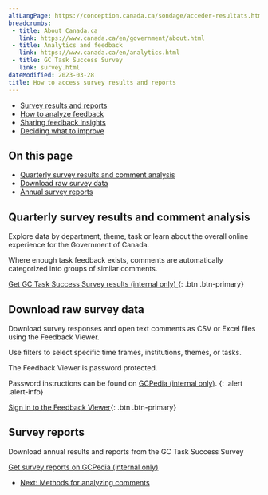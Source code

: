 ```yaml
---
altLangPage: https://conception.canada.ca/sondage/acceder-resultats.html
breadcrumbs:
 - title: About Canada.ca
   link: https://www.canada.ca/en/government/about.html
 - title: Analytics and feedback
   link: https://www.canada.ca/en/analytics.html
 - title: GC Task Success Survey
   link: survey.html
dateModified: 2023-03-28
title: How to access survey results and reports
---
```


<div class="gc-stp-stp">
  <div class="row">
    <ul class="toc lst-spcd col-md-12">
      <li class="col-md-4 col-sm-6"><a class="list-group-item active" href="access-results.html">Survey results and reports</a></li>
      <li class="col-md-4 col-sm-6"><a class="list-group-item" href="analyze-feedback.html">How to analyze feedback</a></li>
      <li class="col-md-4 col-sm-6"><a class="list-group-item" href="insights.html">Sharing feedback insights</a></li>
      <li class="col-md-4 col-sm-6"><a class="list-group-item" href="prioritize.html">Deciding what to improve</a></li>      
    </ul>
  </div>
</div>

## On this page

* [Quarterly survey results and comment analysis](#quarterly-survey-results-and-comment-analysis)
* [Download raw survey data](#download-raw-survey-data)
* [Annual survey reports](#survey-reports)

## Quarterly survey results and comment analysis

Explore data by department, theme, task or learn about the overall online experience for the Government of Canada.

Where enough task feedback exists, comments are automatically categorized into groups of similar comments.

[Get GC Task Success Survey results (internal only) ](https://www.gcpedia.gc.ca/wiki/Government_of_Canada_Task_Success_Survey_reports){: .btn .btn-primary}

## Download raw survey data

Download survey responses and open text comments as CSV or Excel files using the Feedback Viewer.

Use filters to select specific time frames, institutions, themes, or tasks.

The Feedback Viewer is password protected.

Password instructions can be found on [GCPedia (internal only)](https://www.gcpedia.gc.ca/wiki/Government_of_Canada_Task_Success_Survey_-_Access_Data#Raw_survey_responses_and_comments).
{: .alert .alert-info}

[Sign in to the Feedback Viewer](https://feedback-viewer.tbs.alpha.canada.ca){: .btn .btn-primary}

## Survey reports

Download annual results and reports from the GC Task Success Survey

[Get survey reports on GCPedia (internal only)](https://www.gcpedia.gc.ca/wiki/Government_of_Canada_Task_Success_Survey_reports)

<nav role="navigation" class="mrgn-bttm-lg">
  <ul class="pager">
    <li class="next"><a href="analyze-feedback.html" rel="next">Next: Methods for analyzing comments</a></li>
  </ul>
</nav>
